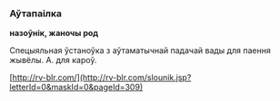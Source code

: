 ### Аўтапаілка
**назоўнік, жаночы род**

Спецыяльная ўстаноўка з аўтаматычнай падачай вады для паення жывёлы. А. для кароў.

<a rel="author">[http://rv-blr.com/](http://rv-blr.com/slounik.jsp?letterId=0&maskId=0&pageId=309)</a>
